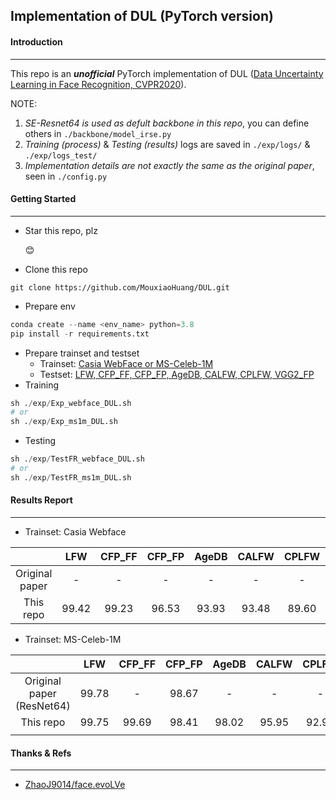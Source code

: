 ## Implementation of DUL (PyTorch version)

#### Introduction

---

This repo is an ***unofficial*** PyTorch implementation of DUL ([Data Uncertainty Learning in Face Recognition, CVPR2020](https://arxiv.org/abs/2003.11339)). 

NOTE: 

1. *SE-Resnet64 is used as defult backbone in this repo*, you can define others in `./backbone/model_irse.py`
2. *Training (process)* & *Testing (results)* logs are saved in `./exp/logs/` & `./exp/logs_test/`
3. *Implementation details are not exactly the same as the original paper*, seen in `./config.py`



#### Getting Started

---

- Star this repo, plz

  😊

- Clone this repo

```
git clone https://github.com/MouxiaoHuang/DUL.git
```

- Prepare env

```python
conda create --name <env_name> python=3.8
pip install -r requirements.txt
```

- Prepare trainset and testset
  - Trainset: [Casia WebFace or MS-Celeb-1M](https://github.com/ZhaoJ9014/face.evoLVe)
  - Testset: [LFW, CFP_FF, CFP_FP, AgeDB, CALFW, CPLFW, VGG2_FP](https://github.com/ZhaoJ9014/face.evoLVe)
- Training

```python
sh ./exp/Exp_webface_DUL.sh
# or
sh ./exp/Exp_ms1m_DUL.sh
```

- Testing

```python
sh ./exp/TestFR_webface_DUL.sh
# or
sh ./exp/TestFR_ms1m_DUL.sh
```



#### Results Report

---

- Trainset: Casia Webface

|                |  LFW  | CFP_FF | CFP_FP | AgeDB | CALFW | CPLFW | VGG2_FP |
| :------------: | :---: | :----: | :----: | :---: | :---: | :---: | :-----: |
| Original paper |   -   |   -    |   -    |   -   |   -   |   -   |    -    |
|   This repo    | 99.42 | 99.23  | 96.53  | 93.93 | 93.48 | 89.60 |  93.76  |

- Trainset: MS-Celeb-1M

|                           |  LFW  | CFP_FF | CFP_FP | AgeDB | CALFW | CPLFW | VGG2_FP |
| :-----------------------: | :---: | :----: | :----: | :---: | :---: | :---: | :-----: |
| Original paper (ResNet64) | 99.78 |   -    | 98.67  |   -   |   -   |   -   |    -    |
|         This repo         | 99.75 | 99.69  | 98.41  | 98.02 | 95.95 | 92.97 |  95.40  |
|                           |       |        |        |       |       |       |         |



#### Thanks & Refs

---

- [ZhaoJ9014/face.evoLVe](https://github.com/ZhaoJ9014/face.evoLVe)

